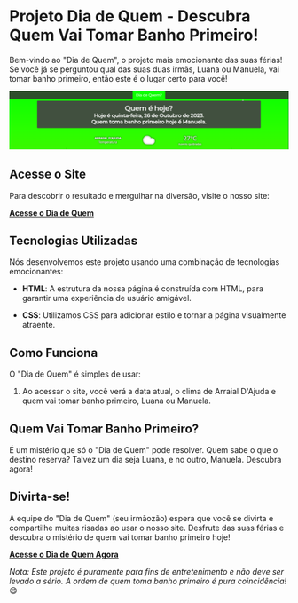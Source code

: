 # Projeto Dia de Quem - Descubra Quem Vai Tomar Banho Primeiro!

Bem-vindo ao "Dia de Quem", o projeto mais emocionante das suas férias! Se você já se perguntou qual das suas duas irmãs, Luana ou Manuela, vai tomar banho primeiro, então este é o lugar certo para você!

<img src="/assets/images/page.png">

## Acesse o Site

Para descobrir o resultado e mergulhar na diversão, visite o nosso site:

[**Acesse o Dia de Quem**](https://caionms.github.io/diadequem/)

## Tecnologias Utilizadas

Nós desenvolvemos este projeto usando uma combinação de tecnologias emocionantes:

- **HTML**: A estrutura da nossa página é construída com HTML, para garantir uma experiência de usuário amigável.

- **CSS**: Utilizamos CSS para adicionar estilo e tornar a página visualmente atraente.

## Como Funciona

O "Dia de Quem" é simples de usar:

1. Ao acessar o site, você verá a data atual, o clima de Arraial D'Ajuda e quem vai tomar banho primeiro, Luana ou Manuela.

## Quem Vai Tomar Banho Primeiro?

É um mistério que só o "Dia de Quem" pode resolver. Quem sabe o que o destino reserva? Talvez um dia seja Luana, e no outro, Manuela. Descubra agora!

## Divirta-se!

A equipe do "Dia de Quem" (seu irmãozão) espera que você se divirta e compartilhe muitas risadas ao usar o nosso site. Desfrute das suas férias e descubra o mistério de quem vai tomar banho primeiro hoje!

**[Acesse o Dia de Quem Agora](https://caionms.github.io/diadequem/)**

*Nota: Este projeto é puramente para fins de entretenimento e não deve ser levado a sério. A ordem de quem toma banho primeiro é pura coincidência!* 😄
